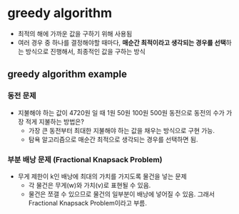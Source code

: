 # greedy algorithm

- 최적의 해에 가까운 값을 구하기 위해 사용됨
- 여러 경우 중 하나를 결정해야할 때마다, **매순간 최적이라고 생각되는 경우를 선택**하는 방식으로 진행해서, 최종적인 값을 구하는 방식

## greedy algorithm example
### 동전 문제
- 지불해야 하는 값이 4720원 일 때 1원 50원 100원 500원 동전으로 동전의 수가 가장 적게 지불하는 방법은?
    - 가장 큰 동전부터 최대한 지불해야 하는 값을 채우는 방식으로 구현 가능.
    - 탐욕 알고리즘으로 매순간 최적으로 생각되는 경우를 선택하면 됨.

### 부분 배낭 문제 (Fractional Knapsack Problem)
- 무게 제한이 k인 배낭에 최대의 가치를 가지도록 물건을 넣는 문제
    - 각 물건은 무게(w)와 가치(v)로 표현될 수 있음.
    - 물건은 쪼갤 수 있으므로 물건의 일부분이 배낭에 넣어질 수 있음. 그래서 Fractional Knapsack Problem이라고 부름.
        